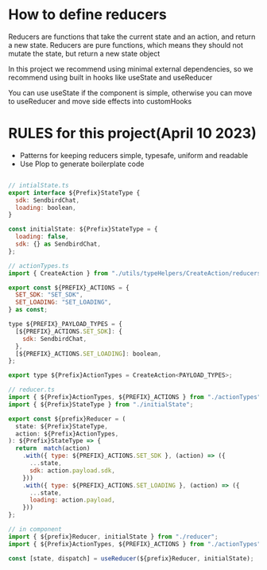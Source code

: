 # How to define reducers

Reducers are functions that take the current state and an action,
and return a new state. Reducers are pure functions, which means they
should not mutate the state, but return a new state object

In this project we recommend using minimal external dependencies,
so we recommend using built in hooks like useState and useReducer

You can use useState if the component is simple, otherwise you can move to useReducer and move side effects into customHooks

# RULES for this project(April 10 2023)

* Patterns for keeping reducers simple, typesafe, uniform and readable
* Use Plop to generate boilerplate code

```javascript

// intialState.ts
export interface ${Prefix}StateType {
  sdk: SendbirdChat,
  loading: boolean,
}

const initialState: ${Prefix}StateType = {
  loading: false,
  sdk: {} as SendbirdChat,
};

// actionTypes.ts
import { CreateAction } from "./utils/typeHelpers/CreateAction/reducers";

export const ${PREFIX}_ACTIONS = {
  SET_SDK: "SET_SDK",
  SET_LOADING: "SET_LOADING",
} as const;

type ${PREFIX}_PAYLOAD_TYPES = {
  [${PREFIX}_ACTIONS.SET_SDK]: {
    sdk: SendbirdChat,
  },
  [${PREFIX}_ACTIONS.SET_LOADING]: boolean,
};

export type ${Prefix}ActionTypes = CreateAction<PAYLOAD_TYPES>;

// reducer.ts
import { ${Prefix}ActionTypes, ${PREFIX}_ACTIONS } from "./actionTypes";
import { ${Prefix}StateType } from "./initialState";

export const ${prefix}Reducer = (
  state: ${Prefix}StateType,
  action: ${Prefix}ActionTypes,
): ${Prefix}StateType => {
  return  match(action)
    .with({ type: ${PREFIX}_ACTIONS.SET_SDK }, (action) => ({
      ...state,
      sdk: action.payload.sdk,
    }))
    .with({ type: ${PREFIX}_ACTIONS.SET_LOADING }, (action) => ({
      ...state,
      loading: action.payload,
    }))
};

// in component
import { ${prefix}Reducer, initialState } from "./reducer";
import { ${Prefix}ActionTypes, ${PREFIX}_ACTIONS } from "./actionTypes";

const [state, dispatch] = useReducer(${prefix}Reducer, initialState);

```
